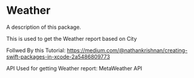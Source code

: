 # Weather

A description of this package.

This is used to get the Weather report based on City 

Follwed By this Tutorial:
https://medium.com/@nathankrishnan/creating-swift-packages-in-xcode-2a5486809773

API Used for getting Weather report: MetaWeather API
